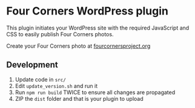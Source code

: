 # Four Corners WordPress plugin

This plugin initiates your WordPress site with the required JavaScript and CSS to easily publish Four Corners photos.

Create your Four Corners photo at [fourcornersproject.org](https://fourcornersproject.org)

## Development

1. Update code in `src/`
2. Edit `update_version.sh` and run it
3. Run `npm run build` TWICE to ensure all changes are propagated
4. ZIP the `dist` folder and that is your plugin to upload
